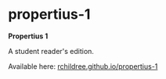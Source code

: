 # propertius-1
**Propertius 1**

A student reader's edition.

Available here: [rchildree.github.io/propertius-1](http://rchildree.github.io/propertius-1)
